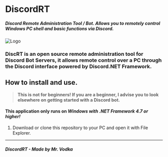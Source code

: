 # DiscordRT
##### Discord Remote Administration Tool / Bot. Allows you to remotely control Windows PC shell and basic functions via Discord. 
![Logo](https://raw.githubusercontent.com/mrvodka007/discrt/master/Bot_Resources_Web/DISCRT_LOGO_SMALLER.png "DiscRT - Logo") 

### DiscRT is an open source remote administration tool for Discord Bot Servers, it allows remote control over a PC through the Discord interface powered by Discord.NET Framework.


## How to install and use.
> **This is not for beginners! If you are a beginner, I advise you to look elsewhere on getting started with a Discord bot.**
#### This application only runs on *Windows with .NET Framework 4.7 or higher!*
1. Download or clone this repository to your PC and open it with File Explorer.

---
##### DiscordRT - Made by Mr. Vodka
